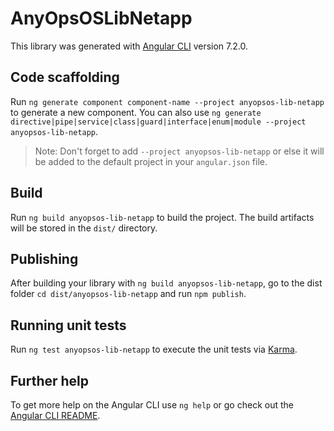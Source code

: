 # AnyOpsOSLibNetapp

This library was generated with [Angular CLI](https://github.com/angular/angular-cli) version 7.2.0.

## Code scaffolding

Run `ng generate component component-name --project anyopsos-lib-netapp` to generate a new component. You can also use `ng generate directive|pipe|service|class|guard|interface|enum|module --project anyopsos-lib-netapp`.
> Note: Don't forget to add `--project anyopsos-lib-netapp` or else it will be added to the default project in your `angular.json` file. 

## Build

Run `ng build anyopsos-lib-netapp` to build the project. The build artifacts will be stored in the `dist/` directory.

## Publishing

After building your library with `ng build anyopsos-lib-netapp`, go to the dist folder `cd dist/anyopsos-lib-netapp` and run `npm publish`.

## Running unit tests

Run `ng test anyopsos-lib-netapp` to execute the unit tests via [Karma](https://karma-runner.github.io).

## Further help

To get more help on the Angular CLI use `ng help` or go check out the [Angular CLI README](https://github.com/angular/angular-cli/blob/master/README.md).
